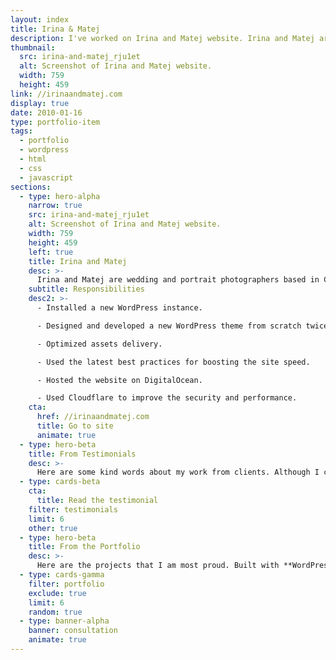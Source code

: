 ```yaml
---
layout: index
title: Irina & Matej
description: I've worked on Irina and Matej website. Irina and Matej are wedding and portrait photographers based in Croatia and travelling the world.
thumbnail:
  src: irina-and-matej_rju1et
  alt: Screenshot of Irina and Matej website.
  width: 759
  height: 459
link: //irinaandmatej.com
display: true
date: 2010-01-16
type: portfolio-item
tags:
  - portfolio
  - wordpress
  - html
  - css
  - javascript
sections:
  - type: hero-alpha
    narrow: true
    src: irina-and-matej_rju1et
    alt: Screenshot of Irina and Matej website.
    width: 759
    height: 459
    left: true
    title: Irina and Matej
    desc: >-
      Irina and Matej are wedding and portrait photographers based in Croatia and travelling the world. The site runs on WordPress, DigitalOcean, and Cloudflare.
    subtitle: Responsibilities
    desc2: >-
      - Installed a new WordPress instance.

      - Designed and developed a new WordPress theme from scratch twice.

      - Optimized assets delivery.

      - Used the latest best practices for boosting the site speed.

      - Hosted the website on DigitalOcean.

      - Used Cloudflare to improve the security and performance.
    cta:
      href: //irinaandmatej.com
      title: Go to site
      animate: true
  - type: hero-beta
    title: From Testimonials
    desc: >-
      Here are some kind words about my work from clients. Although I collaborated with clients from more than 10 countries, most of them came from **The United States** and **Germany**.
  - type: cards-beta
    cta:
      title: Read the testimonial
    filter: testimonials
    limit: 6
    other: true
  - type: hero-beta
    title: From the Portfolio
    desc: >-
      Here are the projects that I am most proud. Built with **WordPress**, **Shopify**, **Jekyll**, and **Hugo**, among others.
  - type: cards-gamma
    filter: portfolio
    exclude: true
    limit: 6
    random: true
  - type: banner-alpha
    banner: consultation
    animate: true
---
```

